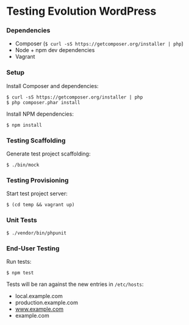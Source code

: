# Testing Evolution WordPress

### Dependencies

- Composer (`$ curl -sS https://getcomposer.org/installer | php`)
- Node + npm dev dependencies
- Vagrant

### Setup

Install Composer and dependencies:

```shell
$ curl -sS https://getcomposer.org/installer | php
$ php composer.phar install
```

Install NPM dependencies:

```shell
$ npm install
```

### Testing Scaffolding

Generate test project scaffolding:

```shell
$ ./bin/mock
```

### Testing Provisioning

Start test project server:

```shell
$ (cd temp && vagrant up)
```

### Unit Tests

```shell
$ ./vendor/bin/phpunit
```

### End-User Testing

Run tests:

```shell
$ npm test
```

Tests will be ran against the new entries in `/etc/hosts`:
- local.example.com
- production.example.com
- www.example.com
- example.com
